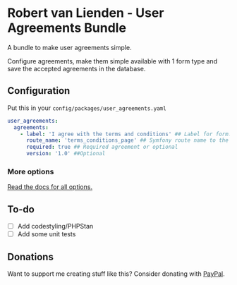 # Robert van Lienden - User Agreements Bundle
A bundle to make user agreements simple.

Configure agreements, make them simple available with 1 form type and save the accepted agreements in the database.

## Configuration

Put this in your `config/packages/user_agreements.yaml`

```yaml
user_agreements:
  agreements:
    - label: 'I agree with the terms and conditions' ## Label for form. Without any special characters because of technical limitations.
      route_name: 'terms_conditions_page' ## Symfony route name to the agreement
      required: true ## Required agreement or optional
      version: '1.0' ##Optional
```

### More options
[Read the docs for all options.](docs/00-index.md)

## To-do
- [ ] Add codestyling/PHPStan
- [ ] Add some unit tests

## Donations
Want to support me creating stuff like this? Consider donating with [PayPal](https://www.paypal.me/robertvanlienden).